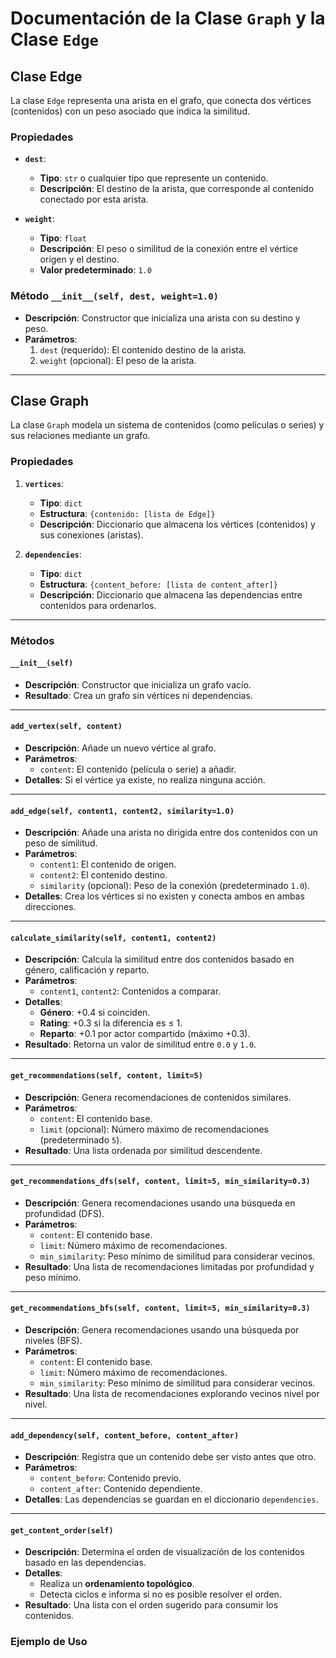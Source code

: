 # **Documentación de la Clase `Graph` y la Clase `Edge`**

## **Clase Edge**

La clase `Edge` representa una arista en el grafo, que conecta dos vértices (contenidos) con un peso asociado que indica la similitud.

### **Propiedades**

- **`dest`**: 
  - **Tipo**: `str` o cualquier tipo que represente un contenido.
  - **Descripción**: El destino de la arista, que corresponde al contenido conectado por esta arista.

- **`weight`**:
  - **Tipo**: `float`
  - **Descripción**: El peso o similitud de la conexión entre el vértice origen y el destino. 
  - **Valor predeterminado**: `1.0`

### **Método `__init__(self, dest, weight=1.0)`**

- **Descripción**: Constructor que inicializa una arista con su destino y peso.
- **Parámetros**:
  1. `dest` (requerido): El contenido destino de la arista.
  2. `weight` (opcional): El peso de la arista.

---

## **Clase Graph**

La clase `Graph` modela un sistema de contenidos (como películas o series) y sus relaciones mediante un grafo.

### **Propiedades**

1. **`vertices`**:
   - **Tipo**: `dict`
   - **Estructura**: `{contenido: [lista de Edge]}`
   - **Descripción**: Diccionario que almacena los vértices (contenidos) y sus conexiones (aristas).

2. **`dependencies`**:
   - **Tipo**: `dict`
   - **Estructura**: `{content_before: [lista de content_after]}`
   - **Descripción**: Diccionario que almacena las dependencias entre contenidos para ordenarlos.

---

### **Métodos**

#### **`__init__(self)`**
- **Descripción**: Constructor que inicializa un grafo vacío.
- **Resultado**: Crea un grafo sin vértices ni dependencias.

---

#### **`add_vertex(self, content)`**
- **Descripción**: Añade un nuevo vértice al grafo.
- **Parámetros**:
  - `content`: El contenido (película o serie) a añadir.
- **Detalles**: Si el vértice ya existe, no realiza ninguna acción.

---

#### **`add_edge(self, content1, content2, similarity=1.0)`**
- **Descripción**: Añade una arista no dirigida entre dos contenidos con un peso de similitud.
- **Parámetros**:
  - `content1`: El contenido de origen.
  - `content2`: El contenido destino.
  - `similarity` (opcional): Peso de la conexión (predeterminado `1.0`).
- **Detalles**: Crea los vértices si no existen y conecta ambos en ambas direcciones.

---

#### **`calculate_similarity(self, content1, content2)`**
- **Descripción**: Calcula la similitud entre dos contenidos basado en género, calificación y reparto.
- **Parámetros**:
  - `content1`, `content2`: Contenidos a comparar.
- **Detalles**:
  - **Género**: +0.4 si coinciden.
  - **Rating**: +0.3 si la diferencia es ≤ 1.
  - **Reparto**: +0.1 por actor compartido (máximo +0.3).
- **Resultado**: Retorna un valor de similitud entre `0.0` y `1.0`.

---

#### **`get_recommendations(self, content, limit=5)`**
- **Descripción**: Genera recomendaciones de contenidos similares.
- **Parámetros**:
  - `content`: El contenido base.
  - `limit` (opcional): Número máximo de recomendaciones (predeterminado `5`).
- **Resultado**: Una lista ordenada por similitud descendente.

---

#### **`get_recommendations_dfs(self, content, limit=5, min_similarity=0.3)`**
- **Descripción**: Genera recomendaciones usando una búsqueda en profundidad (DFS).
- **Parámetros**:
  - `content`: El contenido base.
  - `limit`: Número máximo de recomendaciones.
  - `min_similarity`: Peso mínimo de similitud para considerar vecinos.
- **Resultado**: Una lista de recomendaciones limitadas por profundidad y peso mínimo.

---

#### **`get_recommendations_bfs(self, content, limit=5, min_similarity=0.3)`**
- **Descripción**: Genera recomendaciones usando una búsqueda por niveles (BFS).
- **Parámetros**:
  - `content`: El contenido base.
  - `limit`: Número máximo de recomendaciones.
  - `min_similarity`: Peso mínimo de similitud para considerar vecinos.
- **Resultado**: Una lista de recomendaciones explorando vecinos nivel por nivel.

---

#### **`add_dependency(self, content_before, content_after)`**
- **Descripción**: Registra que un contenido debe ser visto antes que otro.
- **Parámetros**:
  - `content_before`: Contenido previo.
  - `content_after`: Contenido dependiente.
- **Detalles**: Las dependencias se guardan en el diccionario `dependencies`.

---

#### **`get_content_order(self)`**
- **Descripción**: Determina el orden de visualización de los contenidos basado en las dependencias.
- **Detalles**:
  - Realiza un **ordenamiento topológico**.
  - Detecta ciclos e informa si no es posible resolver el orden.
- **Resultado**: Una lista con el orden sugerido para consumir los contenidos. 

### **Ejemplo de Uso**


